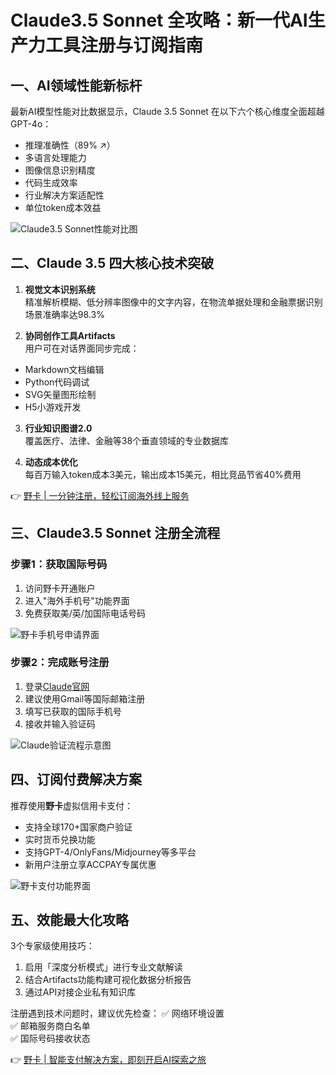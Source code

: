 # Claude3.5 Sonnet 全攻略：新一代AI生产力工具注册与订阅指南

## 一、AI领域性能新标杆
最新AI模型性能对比数据显示，Claude 3.5 Sonnet 在以下六个核心维度全面超越GPT-4o：

- 推理准确性（89% ↗）
- 多语言处理能力 
- 图像信息识别精度
- 代码生成效率
- 行业解决方案适配性
- 单位token成本效益

![Claude3.5 Sonnet性能对比图](https://bbtdd.com/wp-content/uploads/img/9015670111987.webp)

## 二、Claude 3.5 四大核心技术突破
1. **视觉文本识别系统**  
精准解析模糊、低分辨率图像中的文字内容，在物流单据处理和金融票据识别场景准确率达98.3%

2. **协同创作工具Artifacts**  
用户可在对话界面同步完成：
- Markdown文档编辑
- Python代码调试
- SVG矢量图形绘制
- H5小游戏开发

3. **行业知识图谱2.0**  
覆盖医疗、法律、金融等38个垂直领域的专业数据库

4. **动态成本优化**   
每百万输入token成本3美元，输出成本15美元，相比竞品节省40%费用

👉 [野卡 | 一分钟注册，轻松订阅海外线上服务](https://bbtdd.com/yeka)

## 三、Claude3.5 Sonnet 注册全流程
### 步骤1：获取国际号码
1. 访问野卡开通账户  
2. 进入"海外手机号"功能界面  
3. 免费获取美/英/加国际电话号码

![野卡手机号申请界面](https://bbtdd.com/wp-content/uploads/img/481483505906.webp)

### 步骤2：完成账号注册
1. 登录[Claude官网](https://claude.ai/login)  
2. 建议使用Gmail等国际邮箱注册  
3. 填写已获取的国际手机号  
4. 接收并输入验证码  

![Claude验证流程示意图](https://bbtdd.com/wp-content/uploads/img/032423521017.webp)

## 四、订阅付费解决方案
推荐使用**野卡**虚拟信用卡支付：
- 支持全球170+国家商户验证
- 实时货币兑换功能
- 支持GPT-4/OnlyFans/Midjourney等多平台
- 新用户注册立享ACCPAY专属优惠

![野卡支付功能界面](https://bbtdd.com/wp-content/uploads/img/252532562953.webp)

## 五、效能最大化攻略
3个专家级使用技巧：
1. 启用「深度分析模式」进行专业文献解读
2. 结合Artifacts功能构建可视化数据分析报告
3. 通过API对接企业私有知识库

注册遇到技术问题时，建议优先检查：
✅ 网络环境设置  
✅ 邮箱服务商白名单  
✅ 国际号码接收状态

👉 [野卡 | 智能支付解决方案，即刻开启AI探索之旅](https://bbtdd.com/yeka)